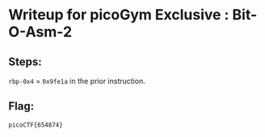 # Writeup for picoGym Exclusive : Bit-O-Asm-2
## Steps:
`rbp-0x4` = `0x9fe1a` in the prior instruction.
## Flag:
```picoCTF{654874}```
